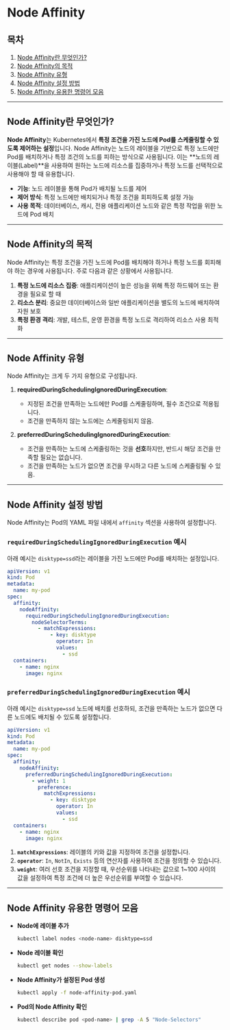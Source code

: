 # Node Affinity

## 목차
1. [Node Affinity란 무엇인가?](#Node-Affinity란-무엇인가)
2. [Node Affinity의 목적](#Node-Affinity의-목적)
3. [Node Affinity 유형](#Node-Affinity-유형)
4. [Node Affinity 설정 방법](#Node-Affinity-설정-방법)
5. [Node Affinity 유용한 명령어 모음](#Node-Affinity-유용한-명령어-모음)

---

## Node Affinity란 무엇인가?

**Node Affinity**는 Kubernetes에서 **특정 조건을 가진 노드에 Pod를 스케줄링할 수 있도록 제어하는 설정**입니다. Node Affinity는 노드의 레이블을 기반으로 특정 노드에만 Pod를 배치하거나 특정 조건의 노드를 피하는 방식으로 사용됩니다. 이는 **노드의 레이블(Label)**을 사용하여 원하는 노드에 리소스를 집중하거나 특정 노드를 선택적으로 사용해야 할 때 유용합니다.

- **기능**: 노드 레이블을 통해 Pod가 배치될 노드를 제어
- **제어 방식**: 특정 노드에만 배치되거나 특정 조건을 회피하도록 설정 가능
- **사용 목적**: 데이터베이스, 캐시, 전용 애플리케이션 노드와 같은 특정 작업을 위한 노드에 Pod 배치

---

## Node Affinity의 목적

Node Affinity는 특정 조건을 가진 노드에 Pod를 배치해야 하거나 특정 노드를 회피해야 하는 경우에 사용됩니다. 주로 다음과 같은 상황에서 사용됩니다.

1. **특정 노드에 리소스 집중**: 애플리케이션이 높은 성능을 위해 특정 하드웨어 또는 환경을 필요로 할 때
2. **리소스 분리**: 중요한 데이터베이스와 일반 애플리케이션을 별도의 노드에 배치하여 자원 보호
3. **특정 환경 격리**: 개발, 테스트, 운영 환경을 특정 노드로 격리하여 리소스 사용 최적화

---

## Node Affinity 유형

Node Affinity는 크게 두 가지 유형으로 구성됩니다.

1. **requiredDuringSchedulingIgnoredDuringExecution**:
   - 지정된 조건을 만족하는 노드에만 Pod를 스케줄링하며, 필수 조건으로 적용됩니다.
   - 조건을 만족하지 않는 노드에는 스케줄링되지 않음.
   
2. **preferredDuringSchedulingIgnoredDuringExecution**:
   - 조건을 만족하는 노드에 스케줄링하는 것을 **선호**하지만, 반드시 해당 조건을 만족할 필요는 없습니다.
   - 조건을 만족하는 노드가 없으면 조건을 무시하고 다른 노드에 스케줄링될 수 있음.

---

## Node Affinity 설정 방법

Node Affinity는 Pod의 YAML 파일 내에서 `affinity` 섹션을 사용하여 설정합니다. 

### `requiredDuringSchedulingIgnoredDuringExecution` 예시

아래 예시는 `disktype=ssd`라는 레이블을 가진 노드에만 Pod를 배치하는 설정입니다.

```yaml
apiVersion: v1
kind: Pod
metadata:
  name: my-pod
spec:
  affinity:
    nodeAffinity:
      requiredDuringSchedulingIgnoredDuringExecution:
        nodeSelectorTerms:
          - matchExpressions:
              - key: disktype
                operator: In
                values:
                  - ssd
  containers:
    - name: nginx
      image: nginx
```

### `preferredDuringSchedulingIgnoredDuringExecution` 예시

아래 예시는 `disktype=ssd` 노드에 배치를 선호하되, 조건을 만족하는 노드가 없으면 다른 노드에도 배치될 수 있도록 설정합니다.

```yaml
apiVersion: v1
kind: Pod
metadata:
  name: my-pod
spec:
  affinity:
    nodeAffinity:
      preferredDuringSchedulingIgnoredDuringExecution:
        - weight: 1
          preference:
            matchExpressions:
              - key: disktype
                operator: In
                values:
                  - ssd
  containers:
    - name: nginx
      image: nginx
```

1. **`matchExpressions`**: 레이블의 키와 값을 지정하여 조건을 설정합니다.
2. **`operator`**: `In`, `NotIn`, `Exists` 등의 연산자를 사용하여 조건을 정의할 수 있습니다.
3. **`weight`**: 여러 선호 조건을 지정할 때, 우선순위를 나타내는 값으로 1~100 사이의 값을 설정하여 특정 조건에 더 높은 우선순위를 부여할 수 있습니다.

---

## Node Affinity 유용한 명령어 모음

- **Node에 레이블 추가**
  ```bash
  kubectl label nodes <node-name> disktype=ssd
  ```

- **Node 레이블 확인**
  ```bash
  kubectl get nodes --show-labels
  ```

- **Node Affinity가 설정된 Pod 생성**
  ```bash
  kubectl apply -f node-affinity-pod.yaml
  ```

- **Pod의 Node Affinity 확인**
  ```bash
  kubectl describe pod <pod-name> | grep -A 5 "Node-Selectors"
  ```
